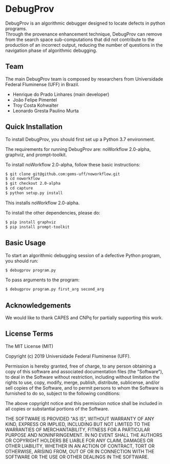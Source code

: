 DebugProv
==========

DebugProv is an algorithmic debugger designed to locate defects in python programs.  
Through the provenance enhancement technique, DebugProv can remove from the search space sub-computations that did not contribute to the production of an incorrect output, reducing the number of questions in the navigation phase of algorithmic debugging.

Team
----

The main DebugProv team is composed by researchers from Universidade Federal Fluminense (UFF) in Brazil.

- Henrique do Prado Linhares (main developer)
- João Felipe Pimentel
- Troy Costa Kohwalter
- Leonardo Gresta Paulino Murta


Quick Installation
------------------

To install DebugProv, you should first set up a Python 3.7 environment.

The requirements for running DebugProv are: noWorkflow 2.0-alpha, graphviz, and prompt-toolkit.
 
To install noWorkflow 2.0-alpha, follow these basic instructions:
```bash
$ git clone git@github.com:gems-uff/noworkflow.git
$ cd noworkflow
$ git checkout 2.0-alpha
$ cd capture
$ python setup.py install
```
This installs noWorkflow 2.0-alpha.

To install the other dependencies, please do:
```bash
$ pip install graphviz
$ pip install prompt-toolkit
```

Basic Usage
-----------

To start an algorithmic debugging session of a defective Python program, you should run:
```bash
$ debugprov program.py
```

To pass arguments to the program:
```bash
$ debugprov program.py first_arg second_arg 
```

Acknowledgements
----------------

We would like to thank CAPES and CNPq for partially supporting this work.

License Terms
-------------

The MIT License (MIT)

Copyright (c) 2019 Universidade Federal Fluminense (UFF).

Permission is hereby granted, free of charge, to any person obtaining a copy of
this software and associated documentation files (the "Software"), to deal in
the Software without restriction, including without limitation the rights to
use, copy, modify, merge, publish, distribute, sublicense, and/or sell copies of
the Software, and to permit persons to whom the Software is furnished to do so,
subject to the following conditions:

The above copyright notice and this permission notice shall be included in all
copies or substantial portions of the Software.

THE SOFTWARE IS PROVIDED "AS IS", WITHOUT WARRANTY OF ANY KIND, EXPRESS OR
IMPLIED, INCLUDING BUT NOT LIMITED TO THE WARRANTIES OF MERCHANTABILITY, FITNESS
FOR A PARTICULAR PURPOSE AND NONINFRINGEMENT. IN NO EVENT SHALL THE AUTHORS OR
COPYRIGHT HOLDERS BE LIABLE FOR ANY CLAIM, DAMAGES OR OTHER LIABILITY, WHETHER
IN AN ACTION OF CONTRACT, TORT OR OTHERWISE, ARISING FROM, OUT OF OR IN
CONNECTION WITH THE SOFTWARE OR THE USE OR OTHER DEALINGS IN THE SOFTWARE.
